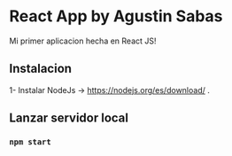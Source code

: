 # React App by Agustin Sabas

Mi primer aplicacion hecha en React JS!

## Instalacion

1- Instalar NodeJs -> https://nodejs.org/es/download/ .

## Lanzar servidor local

### `npm start`

